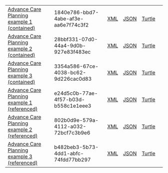 
<table class="list" width="100%">
            <tr>
                <td><a href="Composition-1840e786-bbd7-4abe-af3e-aa6e7f74c3f2.html">Advance Care Planning example 1 (contained)</a></td>
                <td>1840e786-bbd7-4abe-af3e-aa6e7f74c3f2</td>
                <td><a href="Composition-1840e786-bbd7-4abe-af3e-aa6e7f74c3f2.xml.html">XML</a></td>
                <td><a href="Composition-1840e786-bbd7-4abe-af3e-aa6e7f74c3f2.json.html">JSON</a></td>
                <td><a href="Composition-1840e786-bbd7-4abe-af3e-aa6e7f74c3f2.ttl.html">Turtle</a></td>
                <td></td>
            </tr>
            <tr>
                <td><a href="Composition-28bbf331-07d0-44a4-9d0b-927e83f483ec.html">Advance Care Planning example 2 (contained)</a></td>
                <td>28bbf331-07d0-44a4-9d0b-927e83f483ec</td>
                <td><a href="Composition-28bbf331-07d0-44a4-9d0b-927e83f483ec.xml.html">XML</a></td>
                <td><a href="Composition-28bbf331-07d0-44a4-9d0b-927e83f483ec.json.html">JSON</a></td>
                <td><a href="Composition-28bbf331-07d0-44a4-9d0b-927e83f483ec.ttl.html">Turtle</a></td>
                <td></td>
            </tr>
            <tr>
                <td><a href="Composition-3354a586-67ce-4038-bc62-9d226cac0d83.html">Advance Care Planning example 3 (contained)</a></td>
                <td>3354a586-67ce-4038-bc62-9d226cac0d83</td>
                <td><a href="Composition-3354a586-67ce-4038-bc62-9d226cac0d83.xml.html">XML</a></td>
                <td><a href="Composition-3354a586-67ce-4038-bc62-9d226cac0d83.json.html">JSON</a></td>
                <td><a href="Composition-3354a586-67ce-4038-bc62-9d226cac0d83.ttl.html">Turtle</a></td>
                <td></td>
            </tr>
            <tr>
                <td><a href="Composition-e24d5c0b-77ae-4f57-b03d-b558c1e1eee3.html">Advance Care Planning example 1 (referenced)</a></td>
                <td>e24d5c0b-77ae-4f57-b03d-b558c1e1eee3</td>
                <td><a href="Composition-e24d5c0b-77ae-4f57-b03d-b558c1e1eee3.xml.html">XML</a></td>
                <td><a href="Composition-e24d5c0b-77ae-4f57-b03d-b558c1e1eee3.json.html">JSON</a></td>
                <td><a href="Composition-e24d5c0b-77ae-4f57-b03d-b558c1e1eee3.ttl.html">Turtle</a></td>
                <td></td>
            </tr>
            <tr>
                <td><a href="Composition-802b0d9e-579a-4112-a032-72bcf7c3b9e6.html">Advance Care Planning example 2 (referenced)</a></td>
                <td>802b0d9e-579a-4112-a032-72bcf7c3b9e6</td>
                <td><a href="Composition-802b0d9e-579a-4112-a032-72bcf7c3b9e6.xml.html">XML</a></td>
                <td><a href="Composition-802b0d9e-579a-4112-a032-72bcf7c3b9e6.json.html">JSON</a></td>
                <td><a href="Composition-802b0d9e-579a-4112-a032-72bcf7c3b9e6.ttl.html">Turtle</a></td>
                <td></td>
            </tr>
            <tr>
                <td><a href="Composition-b482beb3-5b73-4dd1-abfc-74fdd77bb297.html">Advance Care Planning example 3 (referenced)</a></td>
                <td>b482beb3-5b73-4dd1-abfc-74fdd77bb297</td>
                <td><a href="Composition-b482beb3-5b73-4dd1-abfc-74fdd77bb297.xml.html">XML</a></td>
                <td><a href="Composition-b482beb3-5b73-4dd1-abfc-74fdd77bb297.json.html">JSON</a></td>
                <td><a href="Composition-b482beb3-5b73-4dd1-abfc-74fdd77bb297.ttl.html">Turtle</a></td>
                <td></td>
            </tr>
            
 
 </table>



